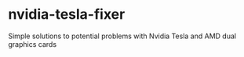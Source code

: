 # nvidia-tesla-fixer
Simple solutions to potential problems with Nvidia Tesla and AMD dual graphics cards
